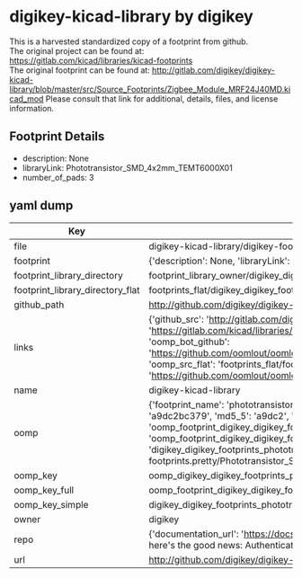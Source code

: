 # digikey-kicad-library by digikey  
This is a harvested standardized copy of a footprint from github.  
The original project can be found at:  
https://gitlab.com/kicad/libraries/kicad-footprints  
The original footprint can be found at:
http://gitlab.com/digikey/digikey-kicad-library/blob/master/src/Source_Footprints/Zigbee_Module_MRF24J40MD.kicad_mod
Please consult that link for additional, details, files, and license information.  
## Footprint Details
* description: None  
* libraryLink: Phototransistor_SMD_4x2mm_TEMT6000X01  
* number_of_pads: 3  
## yaml dump  
| Key | Value |  
| --- | --- |  
| file | digikey-kicad-library/digikey-footprints.pretty/Phototransistor_SMD_4x2mm_TEMT6000X01.kicad_mod |  
| footprint | {'description': None, 'libraryLink': 'Phototransistor_SMD_4x2mm_TEMT6000X01', 'number_of_pads': 3} |  
| footprint_library_directory | footprint_library_owner/digikey_digikey-kicad-library |  
| footprint_library_directory_flat | footprints_flat/digikey_digikey_footprints_phototransistor_smd_4x2mm_temt6000x01/working |  
| github_path | http://github.com/digikey/digikey-kicad-library/blob/master/digikey-footprints.pretty/Phototransistor_SMD_4x2mm_TEMT6000X01.kicad_mod |  
| links | {'github_src': 'http://gitlab.com/digikey/digikey-kicad-library/blob/master/src/Source_Footprints/Zigbee_Module_MRF24J40MD.kicad_mod', 'github_src_repo': 'https://gitlab.com/kicad/libraries/kicad-footprints', 'oomp_bot': 'footprints/digikey_digikey_footprints_phototransistor_smd_4x2mm_temt6000x01/working', 'oomp_bot_github': 'https://github.com/oomlout/oomlout_oomp_footprint_bot/tree/main/footprints/digikey_digikey_footprints_phototransistor_smd_4x2mm_temt6000x01/working', 'oomp_src_flat': 'footprints_flat/footprints_flat/digikey_digikey_footprints_phototransistor_smd_4x2mm_temt6000x01/working', 'oomp_src_flat_github': 'https://github.com/oomlout/oomlout_oomp_footprint_src/tree/main/footprints_flat/digikey_digikey_footprints_phototransistor_smd_4x2mm_temt6000x01/working'} |  
| name | digikey-kicad-library |  
| oomp | {'footprint_name': 'phototransistor_smd_4x2mm_temt6000x01', 'library_name': 'digikey_footprints', 'md5': 'a9dc2bc3795eaadf82cdfda9ba1b1a7e', 'md5_10': 'a9dc2bc379', 'md5_5': 'a9dc2', 'md5_6': 'a9dc2b', 'oomp_key': 'oomp_digikey_digikey_footprints_phototransistor_smd_4x2mm_temt6000x01', 'oomp_key_extra': 'oomp_footprint_digikey_digikey_footprints_phototransistor_smd_4x2mm_temt6000x01', 'oomp_key_full': 'oomp_footprint_digikey_digikey_footprints_phototransistor_smd_4x2mm_temt6000x01_a9dc2b', 'oomp_key_simple': 'digikey_digikey_footprints_phototransistor_smd_4x2mm_temt6000x01', 'original_filename': 'digikey-kicad-library/digikey-footprints.pretty/Phototransistor_SMD_4x2mm_TEMT6000X01.kicad_mod', 'owner_name': 'digikey'} |  
| oomp_key | oomp_digikey_digikey_footprints_phototransistor_smd_4x2mm_temt6000x01 |  
| oomp_key_full | oomp_footprint_digikey_digikey_footprints_phototransistor_smd_4x2mm_temt6000x01 |  
| oomp_key_simple | digikey_digikey_footprints_phototransistor_smd_4x2mm_temt6000x01 |  
| owner | digikey |  
| repo | {'documentation_url': 'https://docs.github.com/rest/overview/resources-in-the-rest-api#rate-limiting', 'message': "API rate limit exceeded for 84.66.173.59. (But here's the good news: Authenticated requests get a higher rate limit. Check out the documentation for more details.)"} |  
| url | http://github.com/digikey/digikey-kicad-library |  

